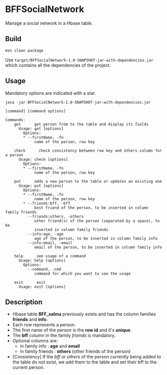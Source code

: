 # BFFSocialNetwork

Manage a social network in a Hbase table.

Build
-----
```
mvn clean package
```
Use `target/BFFSocialNetwork-1.0-SNAPSHOT-jar-with-dependencies.jar` which contains
all the dependencies of the project. 

Usage
-----
Mandatory options are indicated with a star.
```
java -jar BFFSocialNetwork-1.0-SNAPSHOT-jar-with-dependencies.jar

[command] [command options]

Commands:
    get      get person from to the table and display its fields
      Usage: get [options]
        Options:
        * --firstName, -fn
             name of the person, row key

    check      check consistency between row key and others column for a person
      Usage: check [options]
        Options:
        * --firstName, -fn
             name of the person, row key

    put      adds a new person to the table or updates an existing one
      Usage: put [options]
        Options:
        * --firstName, -fn
             name of the person, row key
        * --friends:bff, -bff
             best friend of the person, to be inserted in column family friends
          --friends:others, -others
             other friend(s) of the person (separated by a space), to be
             inserted in column family friends
          --info:age, -age
             age of the person, to be inserted in column family info
          --info:email, -email
             email of the person, to be inserted in column family info

    help      see usage of a command
      Usage: help [options]
        Options:
          --command, -cmd
             command for which you want to see the usage

    exit      exit
      Usage: exit [options]
```

Description
-----------
- Hbase table **BFF_salma** previously exists and has the column families **friends** and **info**.
- Each row represents a person.
- The first name of the person is the **row id** and it's **unique**. 
- The **bff** column in the family *friends* is mandatory.
- Optional columns are:
    - in family info : **age** and **email** 
    - in family friends : **others** (other friends of the person)
- [Consistency] If the *bff* or *others* of the person currently being added to the table do not exist, we add them to the table and set their bff to the current person.


